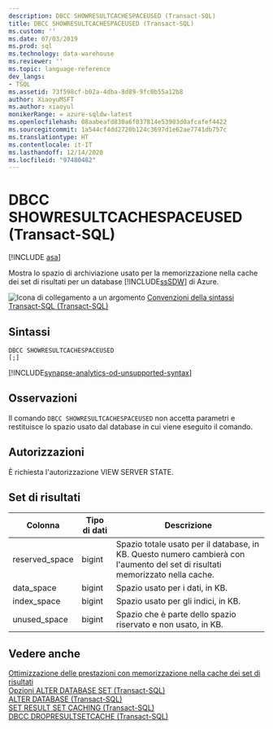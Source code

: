 ```yaml
---
description: DBCC SHOWRESULTCACHESPACEUSED (Transact-SQL)
title: DBCC SHOWRESULTCACHESPACEUSED (Transact-SQL)
ms.custom: ''
ms.date: 07/03/2019
ms.prod: sql
ms.technology: data-warehouse
ms.reviewer: ''
ms.topic: language-reference
dev_langs:
- TSQL
ms.assetid: 73f598cf-b02a-4dba-8d89-9fc0b55a12b8
author: XiaoyuMSFT
ms.author: xiaoyul
monikerRange: = azure-sqldw-latest
ms.openlocfilehash: 08aabeafd830a6f037814e53903d0afcafef4422
ms.sourcegitcommit: 1a544cf4dd2720b124c3697d1e62ae7741db757c
ms.translationtype: HT
ms.contentlocale: it-IT
ms.lasthandoff: 12/14/2020
ms.locfileid: "97480482"
---
```

# <a name="dbcc-showresultcachespaceused-transact-sql"></a>DBCC SHOWRESULTCACHESPACEUSED (Transact-SQL)

[!INCLUDE [asa](../../includes/applies-to-version/asa.md)]

Mostra lo spazio di archiviazione usato per la memorizzazione nella cache dei set di risultati per un database [!INCLUDE[ssSDW](../../includes/sssdw-md.md)] di Azure.
  
![Icona di collegamento a un argomento](../../database-engine/configure-windows/media/topic-link.gif "Icona di collegamento a un argomento") [Convenzioni della sintassi Transact-SQL &#40;Transact-SQL&#41;](../../t-sql/language-elements/transact-sql-syntax-conventions-transact-sql.md)
  
## <a name="syntax"></a>Sintassi  
  
```syntaxsql
DBCC SHOWRESULTCACHESPACEUSED  
[;]  
```  

[!INCLUDE[synapse-analytics-od-unsupported-syntax](../../includes/synapse-analytics-od-unsupported-syntax.md)]

## <a name="remarks"></a>Osservazioni

Il comando `DBCC SHOWRESULTCACHESPACEUSED` non accetta parametri e restituisce lo spazio usato dal database in cui viene eseguito il comando.

## <a name="permissions"></a>Autorizzazioni

È richiesta l'autorizzazione VIEW SERVER STATE.
  
## <a name="result-sets"></a>Set di risultati  
  
|Colonna|Tipo di dati|Descrizione|  
|------------|---------------|-----------------|  
|reserved_space|bigint|Spazio totale usato per il database, in KB. Questo numero cambierà con l'aumento del set di risultati memorizzato nella cache.|  
|data_space|bigint|Spazio usato per i dati, in KB.|  
|index_space|bigint|Spazio usato per gli indici, in KB.|  
|unused_space|bigint|Spazio che è parte dello spazio riservato e non usato, in KB.|  

## <a name="see-also"></a>Vedere anche

[Ottimizzazione delle prestazioni con memorizzazione nella cache dei set di risultati](/azure/sql-data-warehouse/performance-tuning-result-set-caching)</br>
[Opzioni ALTER DATABASE SET &#40;Transact-SQL&#41;](../statements/alter-database-transact-sql-set-options.md?view=azure-sqldw-latest)</br>
[ALTER DATABASE &#40;Transact-SQL&#41;](../statements/alter-database-transact-sql.md?view=azure-sqldw-latest)</br>
[SET RESULT SET CACHING &#40;Transact-SQL&#41;](../statements/set-result-set-caching-transact-sql.md)</br>
[DBCC DROPRESULTSETCACHE  &#40;Transact-SQL&#41;](./dbcc-dropresultsetcache-transact-sql.md)